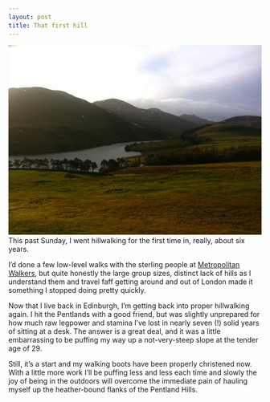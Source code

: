 ```yaml
---
layout: post
title: That first hill
---
```

![Pentland Hills](/images/postimages/pentlands.jpg)
This past Sunday, I went hillwalking for the first time in, really, about six years.

I’d done a few low-level walks with the sterling people at [Metropolitan Walkers](http://www.metropolitan-walkers.org.uk/), but quite honestly the large group sizes, distinct lack of hills as I understand them and travel faff getting around and out of London made it something I stopped doing pretty quickly.

Now that I live back in Edinburgh, I’m getting back into proper hillwalking again. I hit the Pentlands with a good friend, but was slightly unprepared for how much raw legpower and stamina I’ve lost in nearly seven (!) solid years of sitting at a desk. The answer is a great deal, and it was a little embarrassing to be puffing my way up a not-very-steep slope at the tender age of 29.

Still, it’s a start and my walking boots have been properly christened now. With a little more work I’ll be puffing less and less each time and slowly the joy of being in the outdoors will overcome the immediate pain of hauling myself up the heather-bound flanks of the Pentland Hills.